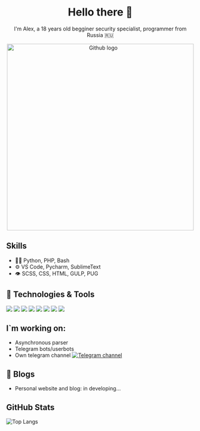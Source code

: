 <h1 align=center>Hello there 👋</h1>
<p align=center>I'm Alex, a 18 years old begginer security specialist, programmer from Russia 🇷🇺</p>

<p align=center>
 <img src="https://octodex.github.com/images/privateinvestocat.jpg" alt="Github logo" width="500" />
</p>

## Skills
- 👨‍💻 Python, PHP, Bash
- ⚙️ VS Code, Pycharm, SublimeText 
- 👁️ SCSS, CSS, HTML, GULP, PUG

## 🔧 Technologies & Tools
![](https://img.shields.io/badge/OS-Linux-informational?style=flat&logo=linux&logoColor=white&color=6aa6f8)
![](https://img.shields.io/badge/OS-Windows-informational?style=flat&logo=windows&logoColor=white&color=6aa6f8)
![](https://img.shields.io/badge/Editor-VS_Code-informational?style=flat&logo=visual-studio-code&logoColor=white&color=6aa6f8)
![](https://img.shields.io/badge/Editor-Pycharm-informational?style=flat&logo=pycharm&logoColor=white&color=6aa6f8)
![](https://img.shields.io/badge/Editor-Sublime-informational?style=flat&logo=sublime&logoColor=white&color=6aa6f8)
![](https://img.shields.io/badge/Code-Python-informational?style=flat&logo=python&logoColor=white&color=6aa6f8)
![](https://img.shields.io/badge/Code-PHP-informational?style=flat&logo=php&logoColor=white&color=6aa6f8)
![](https://img.shields.io/badge/Shell-Bash-informational?style=flat&logo=gnu-bash&logoColor=white&color=6aa6f8)

## I`m working on:
 - Asynchronous parser
 - Telegram bots/userbots
 - Own telegram channel
<a href='https://t.me/journal_infosec'> ![Telegram channel](https://img.shields.io/badge/telegram-follow%20me-blue) </a>

## 📝 Blogs

- Personal website and blog: in developing...

## GitHub Stats

![Top Langs](https://github-readme-stats.vercel.app/api/top-langs/?username=AlexNemmo&layout=compact&title_color=007bff&text_color=e7e7e7&icon_color=007bff&bg_color=171c28)
